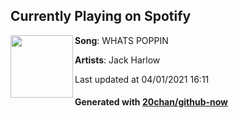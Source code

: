 ## Currently Playing on Spotify

[<img align="left" width="100" src="https://i.scdn.co/image/ab67616d0000485105a448540b069450ccfba889">](https://open.spotify.com/album/7AaqMMiYMvnMB3RcS8u3EY)

**Song**: WHATS POPPIN

**Artists**: Jack Harlow

Last updated at 04/01/2021 16:11

#### Generated with [20chan/github-now](https://github.com/20chan/github-now)